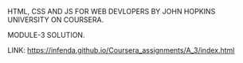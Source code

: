 

HTML, CSS AND JS FOR WEB DEVLOPERS BY JOHN HOPKINS UNIVERSITY ON COURSERA.

MODULE-3 SOLUTION.

LINK: https://infenda.github.io/Coursera_assignments/A_3/index.html
